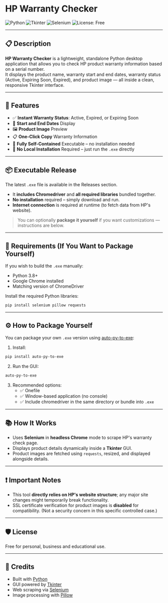 # HP Warranty Checker

![Python](https://img.shields.io/badge/Python-3.8%2B-blue.svg)
![Tkinter](https://img.shields.io/badge/GUI-Tkinter-green.svg)
![Selenium](https://img.shields.io/badge/Web%20Scraping-Selenium-brightgreen.svg)
![License: Free](https://img.shields.io/badge/license-Free-lightgrey.svg)

---

## 📋 Description

**HP Warranty Checker** is a lightweight, standalone Python desktop application that allows you to check HP product warranty information based on a serial number.  
It displays the product name, warranty start and end dates, warranty status (Active, Expiring Soon, Expired), and product image — all inside a clean, responsive Tkinter interface.

---

## 🚀 Features

- ✅ **Instant Warranty Status**: Active, Expired, or Expiring Soon
- 📅 **Start and End Dates** Display
- 🖼️ **Product Image** Preview
- 📋 **One-Click Copy** Warranty Information
- 🧩 **Fully Self-Contained** Executable – no installation needed
- 🔐 **No Local Installation** Required – just run the `.exe` directly

---

## 📦 Executable Release

The latest `.exe` file is available in the Releases section.  
- It **includes Chromedriver** and **all required libraries** bundled together.
- **No installation** required – simply download and run.
- **Internet connection** is required at runtime (to fetch data from HP's website).

> You can optionally **package it yourself** if you want customizations — instructions are below.

---

## 🔧 Requirements (If You Want to Package Yourself)

If you wish to build the `.exe` manually:

- Python 3.8+
- Google Chrome installed
- Matching version of ChromeDriver

Install the required Python libraries:

```bash
pip install selenium pillow requests
```

---

## ⚙️ How to Package Yourself

You can package your own `.exe` version using [auto-py-to-exe](https://github.com/brentvollebregt/auto-py-to-exe):

1. Install:

```bash
pip install auto-py-to-exe
```

2. Run the GUI:

```bash
auto-py-to-exe
```

3. Recommended options:
    - ✅ Onefile
    - ✅ Window-based application (no console)
    - ✅ Include chromedriver in the same directory or bundle into `.exe`

---

## 📚 How It Works

- Uses **Selenium** in **headless Chrome** mode to scrape HP's warranty check page.
- Displays product details dynamically inside a **Tkinter** GUI.
- Product images are fetched using `requests`, resized, and displayed alongside details.

---

## ❗ Important Notes

- This tool **directly relies on HP's website structure**; any major site changes might temporarily break functionality.
- SSL certificate verification for product images is **disabled** for compatibility. (Not a security concern in this specific controlled case.)

---

## 🛡️ License

Free for personal, business and educational use.

---

## 🙏 Credits

- Built with [Python](https://www.python.org/)
- GUI powered by [Tkinter](https://wiki.python.org/moin/TkInter)
- Web scraping via [Selenium](https://selenium.dev/)
- Image processing with [Pillow](https://python-pillow.org/)

